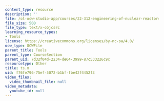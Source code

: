 ```yaml
---
content_type: resource
description: ''
file: /ol-ocw-studio-app/courses/22-312-engineering-of-nuclear-reactors-fall-2015/f76fe79675ef5072b1bffbe42f4452f3_ts.m
file_size: 508
file_type: text/x-objcsrc
learning_resource_types:
- Tools
license: https://creativecommons.org/licenses/by-nc-sa/4.0/
ocw_type: OCWFile
parent_title: Tools
parent_type: CourseSection
parent_uid: 7d32f04d-2234-de64-3999-87c533226c9c
resourcetype: Other
title: ts.m
uid: f76fe796-75ef-5072-b1bf-fbe42f4452f3
video_files:
  video_thumbnail_file: null
video_metadata:
  youtube_id: null
---
```

